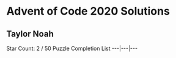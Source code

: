 # Advent of Code 2020 Solutions 

## Taylor Noah

Star Count: 2 / 50
Puzzle Completion List
---|---|---
